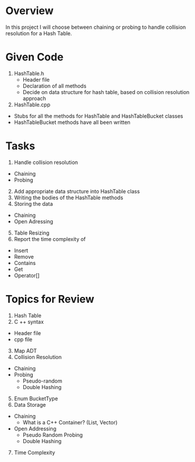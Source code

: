 # Overview
In this project I will choose between chaining or probing to handle collision resolution for a Hash Table. 

# Given Code
1. HashTable.h
    - Header file
    - Declaration of all methods
    - Decide on data structure for hash table, based on collision resolution approach
2. HashTable.cpp
  - Stubs for all the methods for HashTable and HashTableBucket classes
  - HashTableBucket methods have all been written

# Tasks
1. Handle collision resolution
  - Chaining
  - Probing
2. Add appropriate data structure into HashTable class
3. Writing the bodies of the HashTable methods
4. Storing the data
  - Chaining
  - Open Adressing
5. Table Resizing
6. Report the time complexity of
  - Insert
  - Remove
  - Contains
  - Get
  - Operator[]

# Topics for Review
1. Hash Table
2. C ++ syntax
  - Header file
  - cpp file
3. Map ADT
4. Collision Resolution
  - Chaining
  - Probing
      * Pseudo-random
      * Double Hashing
5. Enum BucketType
6. Data Storage
  - Chaining
      * What is a C++ Container? (List, Vector)
  - Open Addressing
      * Pseudo Random Probing
      * Double Hashing
7. Time Complexity
